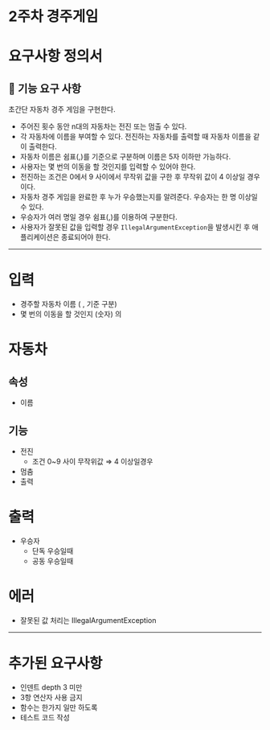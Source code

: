 # 2주차 경주게임

# 요구사항 정의서

## **🚀 기능 요구 사항**

초간단 자동차 경주 게임을 구현한다.

- 주어진 횟수 동안 n대의 자동차는 전진 또는 멈출 수 있다.
- 각 자동차에 이름을 부여할 수 있다. 전진하는 자동차를 출력할 때 자동차 이름을 같이 출력한다.
- 자동차 이름은 쉼표(,)를 기준으로 구분하며 이름은 5자 이하만 가능하다.
- 사용자는 몇 번의 이동을 할 것인지를 입력할 수 있어야 한다.
- 전진하는 조건은 0에서 9 사이에서 무작위 값을 구한 후 무작위 값이 4 이상일 경우이다.
- 자동차 경주 게임을 완료한 후 누가 우승했는지를 알려준다. 우승자는 한 명 이상일 수 있다.
- 우승자가 여러 명일 경우 쉼표(,)를 이용하여 구분한다.
- 사용자가 잘못된 값을 입력할 경우 `IllegalArgumentException`을 발생시킨 후 애플리케이션은 종료되어야 한다.

---

# 입력

- 경주할 자동차 이름 ( , 기준 구분)
- 몇 번의 이동을 할 것인지 (숫자)
의
# 자동차

## 속성

- 이름

## 기능

- 전진
    - 조건 0~9 사이 무작위값 ⇒ 4 이상일경우
- 멈춤
- 출력

# 출력

- 우승자
    - 단독 우승일때
    - 공동 우승일때

# 에러

- 잘못된 값 처리는 IllegalArgumentException

---

# 추가된 요구사항

- 인덴트 depth 3 미만
- 3항 연산자 사용 금지
- 함수는 한가지 일만 하도록
- 테스트 코드 작성
